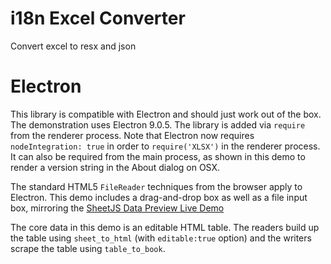 # i18n Excel Converter

Convert excel to resx and json

# Electron

This library is compatible with Electron and should just work out of the box.
The demonstration uses Electron 9.0.5.  The library is added via `require` from
the renderer process. Note that Electron now requires `nodeIntegration: true`
in order to `require('XLSX')` in the renderer process. It can also be required
from the main process, as shown in this demo to render a version string in the
About dialog on OSX.

The standard HTML5 `FileReader` techniques from the browser apply to Electron.
This demo includes a drag-and-drop box as well as a file input box, mirroring
the [SheetJS Data Preview Live Demo](http://oss.sheetjs.com/js-xlsx/)

The core data in this demo is an editable HTML table.  The readers build up the
table using `sheet_to_html` (with `editable:true` option) and the writers scrape
the table using `table_to_book`.

